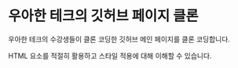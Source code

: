 # 우아한 테크의 깃허브 페이지 클론
우아한 테크의 수강생들이 클론 코딩한 깃허브 메인 페이지를 클론 코딩합니다.   

HTML 요소를 적절히 활용하고 스타일 적용에 대해 이해할 수 있습니다. 
